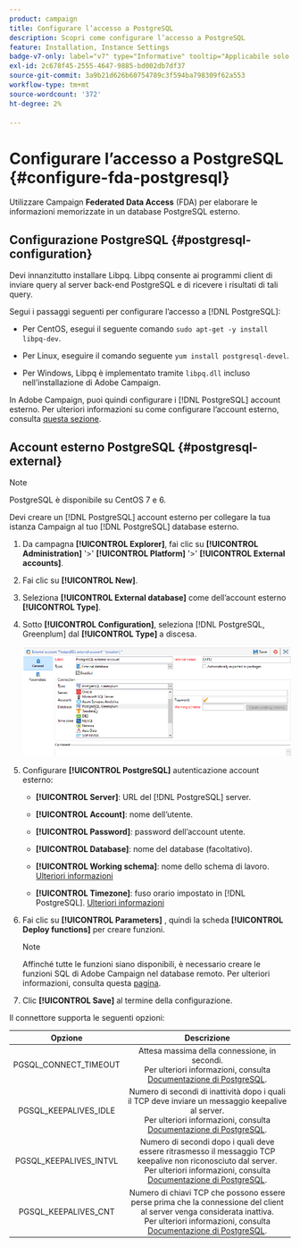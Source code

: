 ```yaml
---
product: campaign
title: Configurare l’accesso a PostgreSQL
description: Scopri come configurare l’accesso a PostgreSQL
feature: Installation, Instance Settings
badge-v7-only: label="v7" type="Informative" tooltip="Applicabile solo a Campaign Classic v7"
exl-id: 2c678f45-2555-4647-9885-bd002db7df37
source-git-commit: 3a9b21d626b60754789c3f594ba798309f62a553
workflow-type: tm+mt
source-wordcount: '372'
ht-degree: 2%

---
```


# Configurare l’accesso a PostgreSQL {#configure-fda-postgresql}



Utilizzare Campaign **Federated Data Access** (FDA) per elaborare le informazioni memorizzate in un database PostgreSQL esterno.

## Configurazione PostgreSQL {#postgresql-configuration}

Devi innanzitutto installare Libpq. Libpq consente ai programmi client di inviare query al server back-end PostgreSQL e di ricevere i risultati di tali query.

Segui i passaggi seguenti per configurare l’accesso a [!DNL PostgreSQL]:

* Per CentOS, esegui il seguente comando `sudo apt-get -y install libpq-dev`.

* Per Linux, eseguire il comando seguente `yum install postgresql-devel`.

* Per Windows, Libpq è implementato tramite `libpq.dll` incluso nell’installazione di Adobe Campaign.

In Adobe Campaign, puoi quindi configurare i [!DNL PostgreSQL] account esterno. Per ulteriori informazioni su come configurare l’account esterno, consulta [questa sezione](#postgresql-external).

## Account esterno PostgreSQL {#postgresql-external}

>[!NOTE]
>
> PostgreSQL è disponibile su CentOS 7 e 6.

Devi creare un [!DNL PostgreSQL] account esterno per collegare la tua istanza Campaign al tuo [!DNL PostgreSQL] database esterno.

1. Da campagna **[!UICONTROL Explorer]**, fai clic su **[!UICONTROL Administration]** &#39;>&#39; **[!UICONTROL Platform]** &#39;>&#39; **[!UICONTROL External accounts]**.

1. Fai clic su **[!UICONTROL New]**.

1. Seleziona **[!UICONTROL External database]** come dell’account esterno **[!UICONTROL Type]**.

1. Sotto **[!UICONTROL Configuration]**, seleziona [!DNL PostgreSQL, Greenplum] dal **[!UICONTROL Type]** a discesa.

   ![](assets/postgresql_1.png)

1. Configurare **[!UICONTROL PostgreSQL]** autenticazione account esterno:

   * **[!UICONTROL Server]**: URL del [!DNL PostgreSQL] server.

   * **[!UICONTROL Account]**: nome dell’utente.

   * **[!UICONTROL Password]**: password dell’account utente.

   * **[!UICONTROL Database]**: nome del database (facoltativo).

   * **[!UICONTROL Working schema]**: nome dello schema di lavoro. [Ulteriori informazioni](https://www.postgresql.org/docs/current/ddl-schemas.html)

   * **[!UICONTROL Timezone]**: fuso orario impostato in [!DNL PostgreSQL]. [Ulteriori informazioni](https://www.postgresql.org/docs/7.2/timezones.html)

1. Fai clic su **[!UICONTROL Parameters]** , quindi la scheda **[!UICONTROL Deploy functions]** per creare funzioni.

   >[!NOTE]
   >
   >Affinché tutte le funzioni siano disponibili, è necessario creare le funzioni SQL di Adobe Campaign nel database remoto. Per ulteriori informazioni, consulta questa [pagina](../../configuration/using/adding-additional-sql-functions.md).

1. Clic **[!UICONTROL Save]** al termine della configurazione.

Il connettore supporta le seguenti opzioni:

| Opzione | Descrizione |
|:-:|:-:|
| PGSQL_CONNECT_TIMEOUT | Attesa massima della connessione, in secondi. <br>Per ulteriori informazioni, consulta [Documentazione di PostgreSQL](https://www.postgresql.org/docs/12/libpq-connect.html#LIBPQ-CONNECT-CONNECT-TIMEOUT). |
| PGSQL_KEEPALIVES_IDLE | Numero di secondi di inattività dopo i quali il TCP deve inviare un messaggio keepalive al server. <br>Per ulteriori informazioni, consulta [Documentazione di PostgreSQL](https://www.postgresql.org/docs/12/libpq-connect.html#LIBPQ-KEEPALIVES-IDLE). |
| PGSQL_KEEPALIVES_INTVL | Numero di secondi dopo i quali deve essere ritrasmesso il messaggio TCP keepalive non riconosciuto dal server.  <br>Per ulteriori informazioni, consulta [Documentazione di PostgreSQL](https://www.postgresql.org/docs/12/libpq-connect.html#LIBPQ-KEEPALIVES-INTERVAL). |
| PGSQL_KEEPALIVES_CNT | Numero di chiavi TCP che possono essere perse prima che la connessione del client al server venga considerata inattiva. <br>Per ulteriori informazioni, consulta [Documentazione di PostgreSQL](https://www.postgresql.org/docs/12/libpq-connect.html#LIBPQ-KEEPALIVES-COUNT). |
